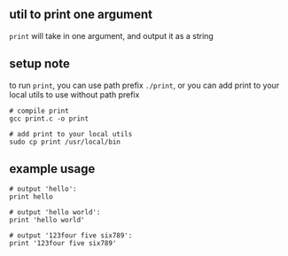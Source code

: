 ## util to print one argument

`print` will take in one argument, and output it as a string


## setup note

to run `print`, you can use path prefix `./print`, or you can add print to your local utils to use without path prefix

```
# compile print
gcc print.c -o print

# add print to your local utils
sudo cp print /usr/local/bin

```

## example usage

```
# output 'hello':
print hello

# output 'hello world':
print 'hello world'

# output '123four five six789':
print '123four five six789'

```

